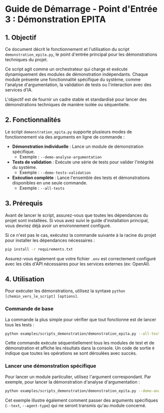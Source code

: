 # Guide de Démarrage - Point d'Entrée 3 : Démonstration EPITA

## 1. Objectif

Ce document décrit le fonctionnement et l'utilisation du script `demonstration_epita.py`, le point d'entrée principal pour les démonstrations techniques du projet.

Ce script agit comme un orchestrateur qui charge et exécute dynamiquement des modules de démonstration indépendants. Chaque module présente une fonctionnalité spécifique du système, comme l'analyse d'argumentation, la validation de tests ou l'interaction avec des services d'IA.

L'objectif est de fournir un cadre stable et standardisé pour lancer des démonstrations techniques de manière isolée ou séquentielle.

## 2. Fonctionnalités

Le script `demonstration_epita.py` supporte plusieurs modes de fonctionnement via des arguments en ligne de commande :

*   **Démonstration individuelle** : Lance un module de démonstration spécifique.
    *   Exemple : `--demo-analyse-argumentation`
*   **Tests de validation** : Exécute une série de tests pour valider l'intégrité du système.
    *   Exemple : `--demo-tests-validation`
*   **Exécution complète** : Lance l'ensemble des tests et démonstrations disponibles en une seule commande.
    *   Exemple : `--all-tests`

## 3. Prérequis

Avant de lancer le script, assurez-vous que toutes les dépendances du projet sont installées. Si vous avez suivi le guide d'installation principal, vous devriez déjà avoir un environnement configuré.

Si ce n'est pas le cas, exécutez la commande suivante à la racine du projet pour installer les dépendances nécessaires :

```bash
pip install -r requirements.txt
```

Assurez-vous également que votre fichier `.env` est correctement configuré avec les clés d'API nécessaires pour les services externes (ex: OpenAI).

## 4. Utilisation

Pour exécuter les démonstrations, utilisez la syntaxe `python [chemin_vers_le_script] [options]`.

### Commande de base

La commande la plus simple pour vérifier que tout fonctionne est de lancer tous les tests :

```bash
python examples/scripts_demonstration/demonstration_epita.py --all-tests
```

Cette commande exécute séquentiellement tous les modules de test et de démonstration et affiche les résultats dans la console. Un code de sortie `0` indique que toutes les opérations se sont déroulées avec succès.

### Lancer une démonstration spécifique

Pour lancer un module particulier, utilisez l'argument correspondant. Par exemple, pour lancer la démonstration d'analyse d'argumentation :

```bash
python examples/scripts_demonstration/demonstration_epita.py --demo-analyse-argumentation --text "Le soleil est une étoile car il brille de sa propre lumière." --agent-type "FALLACY_DETECTION"
```

Cet exemple illustre également comment passer des arguments spécifiques (`--text`, `--agent-type`) qui ne seront transmis qu'au module concerné.